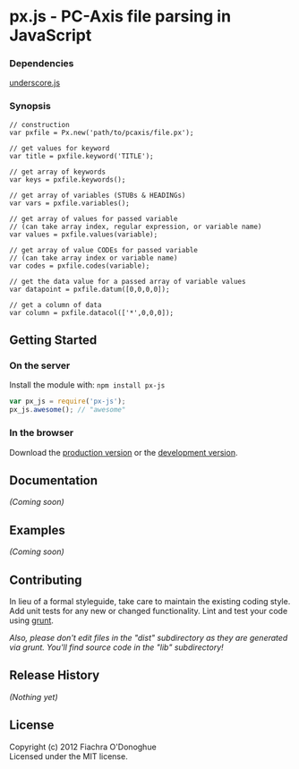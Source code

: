px.js - PC-Axis file parsing in JavaScript
===

### Dependencies

[underscore.js](http://underscorejs.org)


### Synopsis

    // construction
    var pxfile = Px.new('path/to/pcaxis/file.px');

    // get values for keyword
    var title = pxfile.keyword('TITLE');

    // get array of keywords
    var keys = pxfile.keywords();

    // get array of variables (STUBs & HEADINGs)
    var vars = pxfile.variables();

    // get array of values for passed variable
    // (can take array index, regular expression, or variable name)
    var values = pxfile.values(variable);

    // get array of value CODEs for passed variable
    // (can take array index or variable name)
    var codes = pxfile.codes(variable);
    
    // get the data value for a passed array of variable values
    var datapoint = pxfile.datum([0,0,0,0]);

    // get a column of data
    var column = pxfile.datacol(['*',0,0,0]);    


## Getting Started
### On the server
Install the module with: `npm install px-js`

```javascript
var px_js = require('px-js');
px_js.awesome(); // "awesome"
```

### In the browser
Download the [production version][min] or the [development version][max].

[min]: https://raw.github.com/fod/px-js/master/dist/px.min.js
[max]: https://raw.github.com/fod/px-js/master/dist/px.js


## Documentation
_(Coming soon)_

## Examples
_(Coming soon)_

## Contributing
In lieu of a formal styleguide, take care to maintain the existing coding style. Add unit tests for any new or changed functionality. Lint and test your code using [grunt](https://github.com/cowboy/grunt).

_Also, please don't edit files in the "dist" subdirectory as they are generated via grunt. You'll find source code in the "lib" subdirectory!_

## Release History
_(Nothing yet)_

## License
Copyright (c) 2012 Fiachra O'Donoghue  
Licensed under the MIT license.

